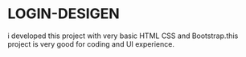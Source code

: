 # LOGIN-DESIGEN
i developed this project with very basic HTML CSS and Bootstrap.this project is very good for coding and UI experience. 
